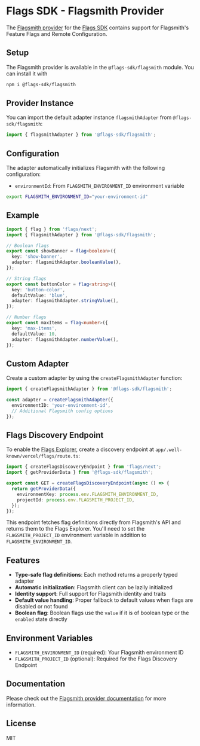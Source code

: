 # Flags SDK - Flagsmith Provider

The [Flagsmith provider](https://flags-sdk.dev/docs/api-reference/adapters/flagsmith) for the [Flags SDK](https://flags-sdk.dev/) contains support for Flagsmith's Feature Flags and Remote Configuration.

## Setup

The Flagsmith provider is available in the `@flags-sdk/flagsmith` module. You can install it with

```bash
npm i @flags-sdk/flagsmith
```

## Provider Instance

You can import the default adapter instance `flagsmithAdapter` from `@flags-sdk/flagsmith`:

```ts
import { flagsmithAdapter } from '@flags-sdk/flagsmith';
```

## Configuration

The adapter automatically initializes Flagsmith with the following configuration:

- `environmentId`: From `FLAGSMITH_ENVIRONMENT_ID` environment variable

```sh
export FLAGSMITH_ENVIRONMENT_ID="your-environment-id"
```

## Example

```ts
import { flag } from 'flags/next';
import { flagsmithAdapter } from '@flags-sdk/flagsmith';

// Boolean flags
export const showBanner = flag<boolean>({
  key: 'show-banner',
  adapter: flagsmithAdapter.booleanValue(),
});

// String flags
export const buttonColor = flag<string>({
  key: 'button-color',
  defaultValue: 'blue',
  adapter: flagsmithAdapter.stringValue(),
});

// Number flags
export const maxItems = flag<number>({
  key: 'max-items',
  defaultValue: 10,
  adapter: flagsmithAdapter.numberValue(),
});
```

## Custom Adapter

Create a custom adapter by using the `createFlagsmithAdapter` function:

```ts
import { createFlagsmithAdapter } from '@flags-sdk/flagsmith';

const adapter = createFlagsmithAdapter({
  environmentID: 'your-environment-id',
  // Additional Flagsmith config options
});
```

## Flags Discovery Endpoint

To enable the [Flags Explorer](https://vercel.com/docs/feature-flags/flags-explorer), create a discovery endpoint at `app/.well-known/vercel/flags/route.ts`:

```ts
import { createFlagsDiscoveryEndpoint } from 'flags/next';
import { getProviderData } from '@flags-sdk/flagsmith';

export const GET = createFlagsDiscoveryEndpoint(async () => {
  return getProviderData({
    environmentKey: process.env.FLAGSMITH_ENVIRONMENT_ID,
    projectId: process.env.FLAGSMITH_PROJECT_ID,
  });
});
```

This endpoint fetches flag definitions directly from Flagsmith's API and returns them to the Flags Explorer. You'll need to set the `FLAGSMITH_PROJECT_ID` environment variable in addition to `FLAGSMITH_ENVIRONMENT_ID`.

## Features

- **Type-safe flag definitions**: Each method returns a properly typed adapter
- **Automatic initialization**: Flagsmith client can be lazily initialized
- **Identity support**: Full support for Flagsmith identity and traits
- **Default value handling**: Proper fallback to default values when flags are disabled or not found
- **Boolean flag**: Boolean flags use the `value` if it is of boolean type or the `enabled` state directly

## Environment Variables

- `FLAGSMITH_ENVIRONMENT_ID` (required): Your Flagsmith environment ID
- `FLAGSMITH_PROJECT_ID` (optional): Required for the Flags Discovery Endpoint

## Documentation

Please check out the [Flagsmith provider documentation](https://flags-sdk.dev/providers/flagsmith) for more information.

## License

MIT
